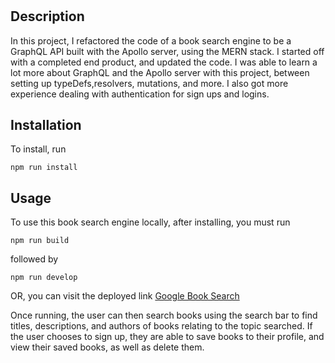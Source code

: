 # <Book search engine>

## Description

In this project, I refactored the code of a book search engine to be a GraphQL API built with the Apollo server, using the MERN stack. I started off with a completed end product, and updated the code. I was able to learn a lot more about GraphQL and the Apollo server with this project, between setting up typeDefs,resolvers, mutations, and more. I also got more experience dealing with authentication for sign ups and logins.

## Installation

To install, run

```
npm run install
```

## Usage

To use this book search engine locally, after installing, you must run

```
npm run build
```

followed by

```
npm run develop
```

OR, you can visit the deployed link
[Google Book Search](https://powerful-bastion-19773.herokuapp.com/)

Once running, the user can then search books using the search bar to find titles, descriptions, and authors of books relating to the topic searched.
If the user chooses to sign up, they are able to save books to their profile, and view their saved books, as well as delete them.
